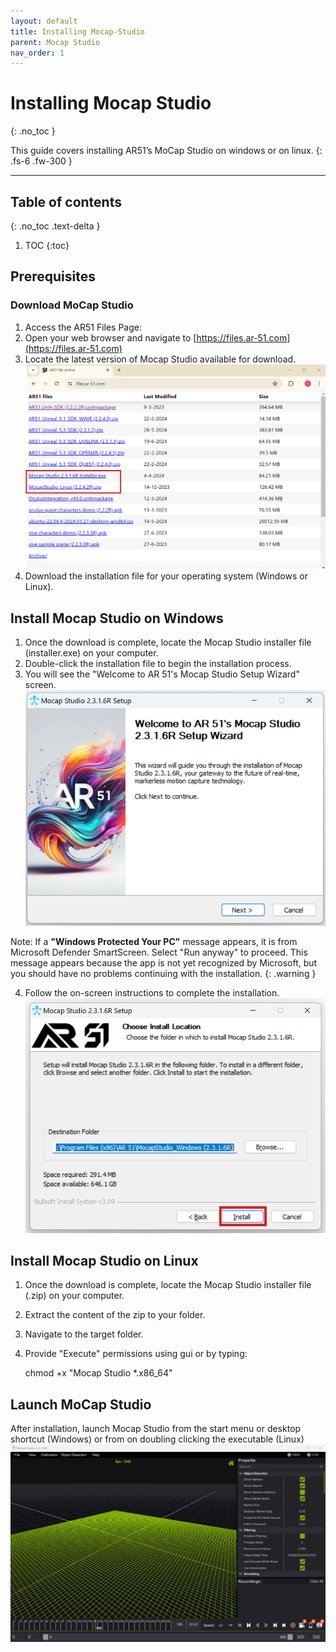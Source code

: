 ```yaml
---
layout: default
title: Installing Mocap-Studio
parent: Mocap Studio
nav_order: 1
---
```


# Installing Mocap Studio

{: .no_toc }

This guide covers installing AR51’s MoCap Studio on windows or on linux.
{: .fs-6 .fw-300 }

---
## Table of contents
{: .no_toc .text-delta }

1. TOC
{:toc}


## Prerequisites
### Download MoCap Studio
1. Access the AR51 Files Page:
2. Open your web browser and navigate to [https://files.ar-51.com](https://files.ar-51.com)
3. Locate the latest version of Mocap Studio available for download.
![1.ar51_files_website.png](/assets/images/installing_mocap_studio/1.ar51_files_website.png)
4. Download the installation file for your operating system (Windows or Linux).


## Install Mocap Studio on Windows
1. Once the download is complete, locate the Mocap Studio installer file (installer.exe) on your computer.
2. Double-click the installation file to begin the installation process.
3. You will see the "Welcome to AR 51's Mocap Studio <version> Setup Wizard" screen.
![2.mocap_studio_setup_wizard.png](/assets/images/installing_mocap_studio/2.mocap_studio_setup_wizard.png)

Note: If a **"Windows Protected Your PC"** message appears, it is from Microsoft Defender SmartScreen. Select "Run anyway" to proceed. This message appears because the app is not yet recognized by Microsoft, but you should have no problems continuing with the installation.
{: .warning }

4. Follow the on-screen instructions to complete the installation.
![3.mocap_studio_setup_wizard_2.png](/assets/images/installing_mocap_studio/3.mocap_studio_setup_wizard_2.png)

## Install Mocap Studio on Linux
1. Once the download is complete, locate the Mocap Studio installer file (.zip) on your computer.
2. Extract the content of the zip to your folder.
3. Navigate to the target folder.
4. Provide "Execute" permissions using gui or by typing:

   chmod +x "Mocap Studio *.x86_64"


## Launch MoCap Studio
 After installation, launch Mocap Studio from the start menu or desktop shortcut (Windows) or from on doubling clicking the executable (Linux)
![4.mocap_studio_open_window.png](/assets/images/installing_mocap_studio/4.mocap_studio_open_window.png)

